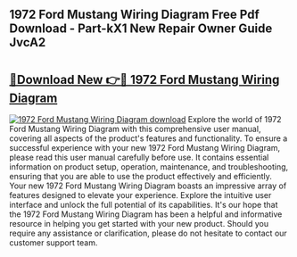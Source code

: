 ## 1972 Ford Mustang Wiring Diagram Free Pdf Download - Part-kX1 New Repair Owner Guide JvcA2

# <h2><a href="http://dfpf4py.blite.top/?on=1972+Ford+Mustang+Wiring+Diagram">🔗Download New 👉🔴 1972 Ford Mustang Wiring Diagram</a></h2>

[![1972 Ford Mustang Wiring Diagram download](https://i.imgur.com/lujVjoI.png)](http://dfpf4py.blite.top/?on=1972+Ford+Mustang+Wiring+Diagram)
Explore the world of 1972 Ford Mustang Wiring Diagram with this comprehensive user manual, covering all aspects of the product's features and functionality. To ensure a successful experience with your new 1972 Ford Mustang Wiring Diagram, please read this user manual carefully before use. It contains essential information on product setup, operation, maintenance, and troubleshooting, ensuring that you are able to use the product effectively and efficiently. Your new 1972 Ford Mustang Wiring Diagram boasts an impressive array of features designed to elevate your experience. Explore the intuitive user interface and unlock the full potential of its capabilities. It's our hope that the 1972 Ford Mustang Wiring Diagram has been a helpful and informative resource in helping you get started with your new product. Should you require any assistance or clarification, please do not hesitate to contact our customer support team.
